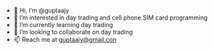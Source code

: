 - 👋 Hi, I’m @guptaajy
- 👀 I’m interested in day trading and cell phone SIM card programming
- 🌱 I’m currently learning day trading
- 💞️ I’m looking to collaborate on day trading 
- 📫 Reach me at guptaajy@gmail.con

<!---
guptaajy/guptaajy is a ✨ special ✨ repository because its `README.md` (this file) appears on your GitHub profile.
You can click the Preview link to take a look at your changes.
--->
